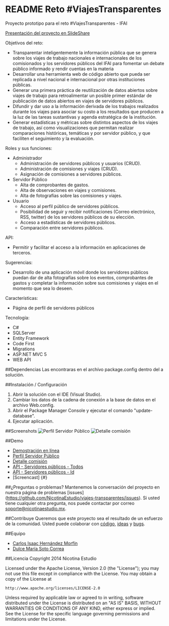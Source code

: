 
README Reto #ViajesTransparentes
============

Proyecto prototipo para el reto #ViajesTransparentes - IFAI

[Presentación del proyecto en SlideShare](http://www.slideshare.net/NicotinaEstudio/viajes-transparentes)

Objetivos del reto:
- Transparentar inteligentemente la información pública que se genera sobre los viajes de trabajo nacionales e internacionales de los comisionados y los servidores públicos del IFAI para fomentar un debate público informado y rendir cuentas en la materia
- Desarrollar una herramienta web de código abierto que pueda ser replicada a nivel nacional e internacional por otras instituciones públicas.
- Generar una primera práctica de reutilización de datos abiertos sobre viajes de trabajo para retroalimentar un posible primer estándar de publicación de datos abiertos en viajes de servidores públicos.
- Difundir y dar uso a la información derivada de los trabajos realizados durante los viajes para asociar su costo a los resultados que producen a la luz de las tareas sustantivas y agenda estratégica de la institución.
- Generar estadísticas y métricas sobre distintos aspectos de los viajes de trabajo, así como visualizaciones que permitan realizar comparaciones históricas, temáticas y por servidor público, y que faciliten el seguimiento y la evaluación.

Roles y sus funciones:
- Administrador
	- Administración de servidores públicos y usuarios (CRUD).
	- Administración de comisiones y viajes (CRUD).
	- Asignación de comisiones a servidores públicos.
- Servidor Público
	- Alta de comprobantes de gastos.
	- Alta de observaciones en viajes y comisiones.
	- Alta de fotografías sobre las comisiones y viajes.
- Usuario
	- Acceso al perfil público de servidores públicos.
	- Posibilidad de seguir y recibir notificaciones (Correo electrónico, RSS, twitter) de los servidores públicos de su elección.
	- Acceso a estadísticas de servidores públicos.
	- Comparación entre servidores públicos.
	
API:
- Permitir y facilitar el acceso a la información en aplicaciones de terceros.

Sugerencias:
- Desarrollo de una aplicación móvil donde los servidores públicos puedan dar de alta fotografías sobre los eventos, comprobantes de gastos y completar la información sobre sus comisiones y viajes en el momento que sea lo deseen.

Características:
- Página de perfil de servidores públicos

Tecnología:
- C#
- SQLServer
- Entity Framework
- Code First
- Migrations
- ASP.NET MVC 5
- WEB API


##Dependencias
Las encontraras en el archívo package.config dentro del a solución.

##Instalación / Configuración 
1. Abrir la solución con el IDE (Visual Studio).
2. Cambiar los datos de la cadena de conexión a la base de datos en el archívo Web.config.
3. Abrir el Package Manager Console y ejecutar el comando "update-database".
4. Ejecutar aplicación.

##Screenshots
![Perfil Servidor Público](http://www.nicotinaestudio.com/Content/Descargas/Retos//ViajesTransparentes/Imagenes/servidores-publicos.jpg "Perfil Servidor Público")
![Detalle comisión](http://www.nicotinaestudio.com/Content/Descargas/Retos//ViajesTransparentes/Imagenes/comisiones.jpg "Detalle comisión")

##Demo
- [Demostración en línea](http://viajestransparentes.azurewebsites.net)
- [Perfil Servidor Público](http://viajestransparentes.azurewebsites.net/Usuario/ServidorPublicoDetalle/3)
- [Detalle comisión](http://viajestransparentes.azurewebsites.net/Usuario/ComisionDetalle/1)
- [API - Servidores públicos - Todos](http://viajestransparentes.azurewebsites.net/api/ServidoresPublicos)
- [API - Servidores públicos - Id](http://viajestransparentes.azurewebsites.net/api/ServidoresPublicos/3)
- [Screencast] {#}

##¿Preguntas o problemas? 
Mantenemos la conversación del proyecto en nuestra página de problemas [issues] (https://github.com/NicotinaEstudio/viajes-transparentes/issues). Si usted tiene cualquier otra pregunta, nos puede contactar por correo <soporte@nicotinaestudio.mx>.

##Contribuye
Queremos que este proyecto sea el resultado de un esfuerzo de la comunidad. Usted puede colaborar con [código](https://github.com/NicotinaEstudio/viajes-transparentes/pulls), [ideas](https://github.com/NicotinaEstudio/viajes-transparentes/issues) y [bugs](https://github.com/NicotinaEstudio/viajes-transparentes/issues).

##Equipo
- [Carlos Isaac Hernández Morfín](https://github.com/Izakc)
- [Dulce María Soto Correa](https://www.linkedin.com/profile/view?id=373138606)


##Licencia
Copyright 2014 Nicotina Estudio

Licensed under the Apache License, Version 2.0 (the "License");
you may not use this file except in compliance with the License.
You may obtain a copy of the License at

    http://www.apache.org/licenses/LICENSE-2.0

Unless required by applicable law or agreed to in writing, software
distributed under the License is distributed on an "AS IS" BASIS,
WITHOUT WARRANTIES OR CONDITIONS OF ANY KIND, either express or implied.
See the License for the specific language governing permissions and
limitations under the License.